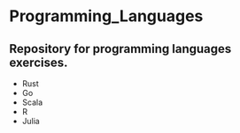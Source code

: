 # Programming_Languages
## Repository for programming languages exercises.
- Rust
- Go
- Scala
- R 
- Julia
